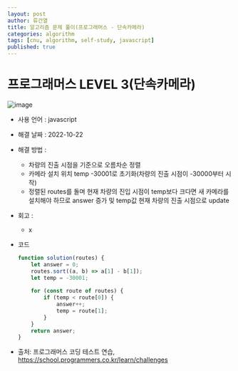 ```yaml
---
layout: post
author: 류건열
title: 알고리즘 문제 풀이(프로그래머스 - 단속카메라)
categories: algorithm
tags: [cnu, algorithm, self-study, javascript]
published: true
---
```


# 프로그래머스 LEVEL 3(단속카메라)

  ![image](https://user-images.githubusercontent.com/34560965/197343283-31433589-70c7-4cd0-8b54-6ac39cc8431d.png)

  - 사용 언어 : javascript

  - 해결 날짜 : 2022-10-22

  - 해결 방법 :
    - 차량의 진출 시점을 기준으로 오름차순 정렬
    - 카메라 설치 위치 temp -30001로 초기화(차량의 진출 시점이 -30000부터 시작)
    - 정렬된 routes를 돌며 현재 차량의 진입 시점이 temp보다 크다면 새 카메라를 설치해야 하므로 answer 증가 및 temp값 현재 차량의 진출 시점으로 update

  - 회고 : 
    - x
  
  - 코드

    ```javascript
    function solution(routes) {
        let answer = 0;
        routes.sort((a, b) => a[1] - b[1]);
        let temp = -30001;
        
        for (const route of routes) {
            if (temp < route[0]) {
                answer++;
                temp = route[1];
            }
        }
        return answer;
    }
    ```
    
  - 출처: 프로그래머스 코딩 테스트 연습, https://school.programmers.co.kr/learn/challenges
